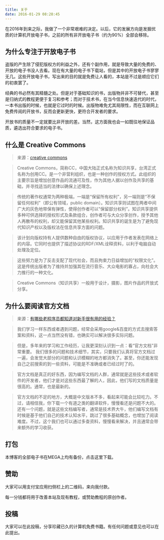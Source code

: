 ```yaml
---
title: 关于
date: 2016-01-29 08:28:45
---
```


在2016年到来之际，我做了一个非常艰难的决定。以后，它的发展方向是发掘优质的计算机开放电子书，之前的所有非开放电子书（约为90%）全部会移除。

## 为什么专注于开放电子书

盗版的产生除了侵犯版权方的利益之外，还有个副作用，就是导致大量的免费的、开放的电子书没人去看。现在有大量的电子书下载站，但是其中的开放电子书寥寥无几。这些开放电子书，写出来的目的就是免费让人看的，本站是不过是顺应它们的初衷罢了。

经典的书必然有其精髓之处。但是对于基础知识的书，出版物并非不可替代，甚至是归纳式的教程更便于复习和参考；而对于技术书，在当今信息快速迭代的时代，一本书出版的时候，也就是它过时的时候。出版物难免尤其局限性，而在互联网上免费传阅的开放书，反而会更新更快，更符合开发者的要求。

开放书的质量不一定就要比非开放的差。当然，这方面我也会一如既往地保证品质，遴选出符合要求的电子书。

## 什么是 Creative Commons

> 来源：[creative commons](http://baike.baidu.com/view/1224852.htm)

> Creative Commons，简称CC，中国大陆正式名称为知识共享，台湾正式名称为创用CC。是一个非营利组织，也是一种创作的授权方式。此组织的主要宗旨是增加创意作品的流通可及性，作为其他人据以创作及共享的基础，并寻找适当的法律以确保上述理念。

> 传统的著作权通常为两种极端，一端是“保留所有权利”，另一端则是“不保留任何权利”（即公有领域，public domain）。知识共享则试图在两者中间广大的灰色地带保有弹性，使得创作者可以“保留部分权利”。知识共享提供多种可供选择的授权形式及条款组合，创作者可与大众分享创作，授予其他人再散布的权利，却又能保留其他某些权利。知识共享的诞生是为了避免现代知识产权以及版权法在信息共享方面的问题。

> 该计划向版权持有人提供数种自由的版权协议，以应用于作者发表在网络上的内容。它同时也提供了描述协议的RDF/XML诠释资料，以利于电脑自动处理及定位。

> 这些努力是为了反击支配了现代社会，而且拘束力日益增加的“权限文化”。这是传统出版者为了维持并加强其在流行音乐、大众电影的寡占，向社会大力推行的一种文化。

> Creative Commons（知识共享）一般用于设计，摄影，图片作品的开放式分享。

## 为什么要阅读官方文档

> 来源：[有哪些老程序员都知道对新手很有用的经验？](https://www.zhihu.com/question/31507922/answer/53799118)

> 我们学习一样东西或者遇到问题，经常会采用google&百度的方式去搜索答案和资料，这一点当然没有错，也确实可以解决很多实际问题。

> 但是，多年来的学习和工作经历，让我更深刻认识到一点：看“官方文档”非常重要。
我们很多的问题和技术细节，其实，只要我们认真将官方文档过一遍，会发觉大部分的问题和认识模糊的地方都消失了。甚至，你还能发现自己之前搜索的到一些资料，可能是不准确或者已经过时了的。

> 官方文档是真正的好东西，因为编写文档的人群，通常就是这些技术或者软件的开发者，他们才是对这些东西最了解的人，因此，他们写的文档质量是很高的。通常，也是最新的。

> 官方文档的不足的地方，大概是中文版本不多，看起来可能会比较吃力。不过，请相信我，你下载一个有道之类的翻译软件，慢慢看还是问题不大的。还有一个问题，就是这些文档编写者，通常是技术界大牛，他们编写文档有时候是基于他们自己的技术认知水平，跳过了很多基础概念，也增加了阅读难度。不过，这个我们也可以通过多查资料，慢慢看来解决，并且通常会带来额外的学习收获。

## 打包

本博客的全部电子书在MEGA上均有备份，点击这里下载。

## 赞助

大家可以用支付宝应用扫侧栏上的二维码，来向我付款。

每一分钱都将用于改善本站及现有教程，或赞助教程的原创作者。

## 投稿

大家可以在此投稿，分享珍藏已久的计算机免费书籍。有任何问题或意见也可以在此提出。
